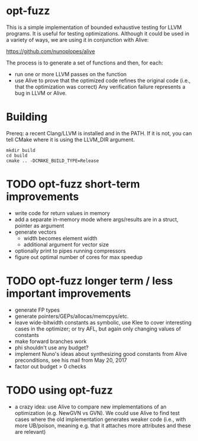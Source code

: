 # opt-fuzz

This is a simple implementation of bounded exhaustive testing for LLVM
programs. It is useful for testing optimizations. Although it could be
used in a variety of ways, we are using it in conjunction with Alive:

  https://github.com/nunoplopes/alive

The process is to generate a set of functions and then, for each:
- run one or more LLVM passes on the function
- use Alive to prove that the optimized code refines the original code (i.e.,
  that the optimization was correct)
Any verification failure represents a bug in LLVM or Alive.

# Building

Prereq: a recent Clang/LLVM is installed and in the PATH. If it is
not, you can tell CMake where it is using the LLVM_DIR argument.

```
mkdir build
cd build
cmake .. -DCMAKE_BUILD_TYPE=Release
```

# TODO opt-fuzz short-term improvements

- write code for return values in memory
- add a separate in-memory mode where args/results are in a struct, pointer as argument
- generate vectors
  - width becomes element width
  - additional argument for vector size
- optionally print to pipes running compressors
- figure out optimal number of cores for max speedup

# TODO opt-fuzz longer term / less important improvements

- generate FP types
- generate pointers/GEPs/allocas/memcpys/etc.
- leave wide-bitwidth constants as symbolic, use Klee to cover
  interesting cases in the optimizer; or try AFL, but again only
  changing values of constants
- make forward branches work
- phi shouldn't use any budget?
- implement Nuno's ideas about synthesizing good constants from Alive preconditions,
  see his mail from May 20, 2017
- factor out budget > 0 checks

# TODO using opt-fuzz

- a crazy idea: use Alive to compare new implementations of an
  optimization (e.g. NewGVN vs GVN). We could use Alive to find test
  cases where the old implementation generates weaker code (i.e., with
  more UB/poison, meaning e.g. that it attaches more attributes and
  these are relevant)
